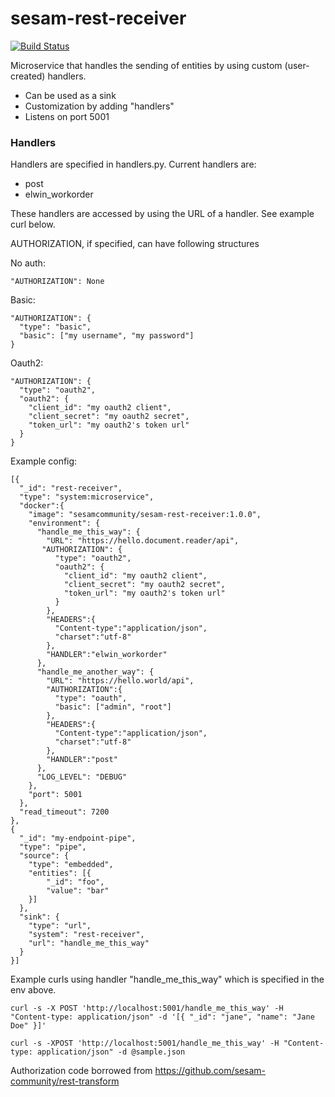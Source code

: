 # sesam-rest-receiver

[![Build Status](https://travis-ci.org/sesam-community/oracle-transform.svg?branch=master)](https://travis-ci.org/sesam-community/oracle-transform)


Microservice that handles the sending of entities by using custom (user-created) handlers. 

* Can be used as a sink
* Customization by adding "handlers"
* Listens on port 5001

### Handlers
Handlers are specified in handlers.py.
Current handlers are:
* post
* elwin_workorder

These handlers are accessed by using the URL of a handler. See example curl below.


AUTHORIZATION, if specified, can have following structures

No auth:


    "AUTHORIZATION": None

Basic:

    "AUTHORIZATION": {
      "type": "basic",
      "basic": ["my username", "my password"]
    }

Oauth2:

    "AUTHORIZATION": {
      "type": "oauth2",
      "oauth2": {
        "client_id": "my oauth2 client",
        "client_secret": "my oauth2 secret",
        "token_url": "my oauth2's token url"
      }
    }


Example config:


    [{
      "_id": "rest-receiver",
      "type": "system:microservice",
      "docker":{
        "image": "sesamcommunity/sesam-rest-receiver:1.0.0",
        "environment": {
          "handle_me_this_way": {
            "URL": "https://hello.document.reader/api",
           "AUTHORIZATION": {
              "type": "oauth2",
              "oauth2": {
                "client_id": "my oauth2 client",
                "client_secret": "my oauth2 secret",
                "token_url": "my oauth2's token url"
              }
            },
            "HEADERS":{
              "Content-type":"application/json",
              "charset":"utf-8"
            },
            "HANDLER":"elwin_workorder"
          },          
          "handle_me_another_way": {
            "URL": "https://hello.world/api",
            "AUTHORIZATION":{
              "type": "oauth",
              "basic": ["admin", "root"]
            },
            "HEADERS":{
              "Content-type":"application/json",
              "charset":"utf-8"
            },
            "HANDLER":"post"
          },
          "LOG_LEVEL": "DEBUG"
        },
        "port": 5001
      },
      "read_timeout": 7200
    },
    {
      "_id": "my-endpoint-pipe",
      "type": "pipe",
      "source": {
        "type": "embedded",
        "entities": [{
            "_id": "foo",
            "value": "bar"
        }]
      },
      "sink": {
        "type": "url",
        "system": "rest-receiver",
        "url": "handle_me_this_way"
      }
    }]

Example curls using handler "handle_me_this_way" which is specified in the env above.

```
curl -s -X POST 'http://localhost:5001/handle_me_this_way' -H "Content-type: application/json" -d '[{ "_id": "jane", "name": "Jane Doe" }]'
```

```
curl -s -XPOST 'http://localhost:5001/handle_me_this_way' -H "Content-type: application/json" -d @sample.json
```

Authorization code borrowed from https://github.com/sesam-community/rest-transform
